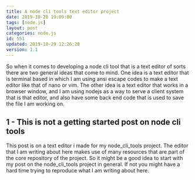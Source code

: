 ```yaml
---
title: A node cli tools text editor project
date: 2019-10-28 19:09:00
tags: [node.js]
layout: post
categories: node.js
id: 551
updated: 2019-10-29 12:26:28
version: 1.1
---
```


So when it comes to developing a node cli tool that is a text editor of sorts there are two general ideas that come to mind. One idea is a text editor that is terminal based in which I am using ansi escape codes to make a text editor like that of nano or vim. The other idea is a text editor that works in a browser window, and I am using nodejs as a way to serve a client system that is that editor, and also have some back end code that is used to save the file I am working on.

<!-- more -->

## 1 - This is not a getting started post on node cli tools

This post is on a text editor i made for my node_cli_tools project. The editor that I am writing about here makes use of many resources that are part of the core repository of the project. So it might be a good idea to start with my post on the node_cli_tools project in general. If not you might have a hard time trying to reproduce what I am writing about here.

